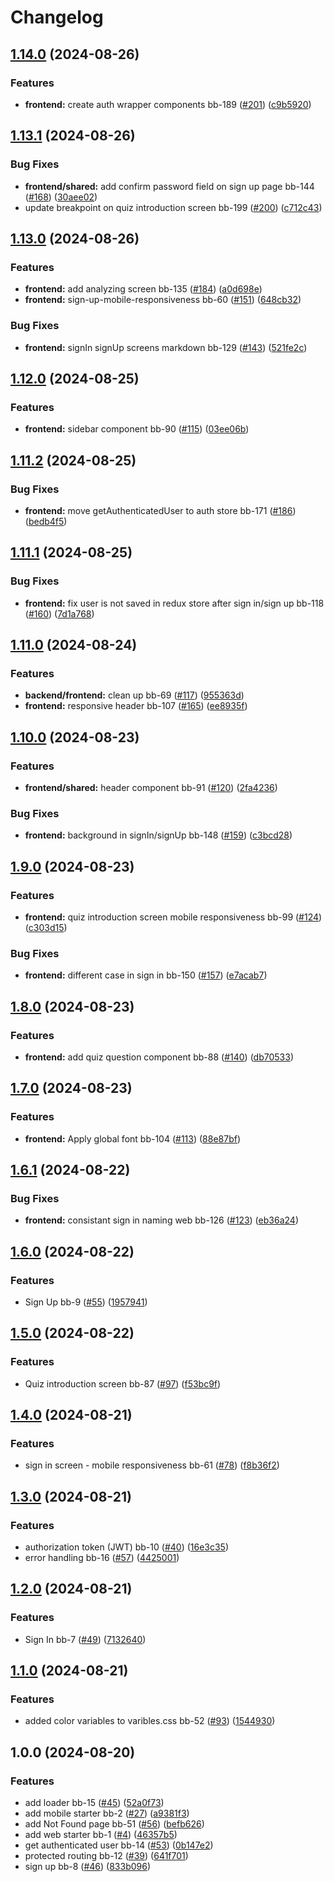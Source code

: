 # Changelog

## [1.14.0](https://github.com/BinaryStudioAcademy/bsa-2024-bebalance/compare/frontend-v1.13.1...frontend-v1.14.0) (2024-08-26)


### Features

* **frontend:** create auth wrapper components bb-189 ([#201](https://github.com/BinaryStudioAcademy/bsa-2024-bebalance/issues/201)) ([c9b5920](https://github.com/BinaryStudioAcademy/bsa-2024-bebalance/commit/c9b5920f60c034db581ddde155b08250452a47b8))

## [1.13.1](https://github.com/BinaryStudioAcademy/bsa-2024-bebalance/compare/frontend-v1.13.0...frontend-v1.13.1) (2024-08-26)


### Bug Fixes

* **frontend/shared:** add confirm password field on sign up page bb-144 ([#168](https://github.com/BinaryStudioAcademy/bsa-2024-bebalance/issues/168)) ([30aee02](https://github.com/BinaryStudioAcademy/bsa-2024-bebalance/commit/30aee027f0ad5e393f8de61f109cb613bc0cb92e))
* update breakpoint on quiz introduction screen bb-199 ([#200](https://github.com/BinaryStudioAcademy/bsa-2024-bebalance/issues/200)) ([c712c43](https://github.com/BinaryStudioAcademy/bsa-2024-bebalance/commit/c712c43fe2c60cb3b417b3644dbda779584d5b24))

## [1.13.0](https://github.com/BinaryStudioAcademy/bsa-2024-bebalance/compare/frontend-v1.12.0...frontend-v1.13.0) (2024-08-26)


### Features

* **frontend:** add analyzing screen bb-135 ([#184](https://github.com/BinaryStudioAcademy/bsa-2024-bebalance/issues/184)) ([a0d698e](https://github.com/BinaryStudioAcademy/bsa-2024-bebalance/commit/a0d698ebb1270ce004e2ade2258c04999bccf47f))
* **frontend:** sign-up-mobile-responsiveness bb-60 ([#151](https://github.com/BinaryStudioAcademy/bsa-2024-bebalance/issues/151)) ([648cb32](https://github.com/BinaryStudioAcademy/bsa-2024-bebalance/commit/648cb3221cd4150dee0ce1aa84ffc3eff9b2033f))


### Bug Fixes

* **frontend:** signIn signUp screens markdown bb-129 ([#143](https://github.com/BinaryStudioAcademy/bsa-2024-bebalance/issues/143)) ([521fe2c](https://github.com/BinaryStudioAcademy/bsa-2024-bebalance/commit/521fe2c4e7cbe885dc0c19c848dc9fe446bfcf85))

## [1.12.0](https://github.com/BinaryStudioAcademy/bsa-2024-bebalance/compare/frontend-v1.11.2...frontend-v1.12.0) (2024-08-25)


### Features

* **frontend:** sidebar component bb-90 ([#115](https://github.com/BinaryStudioAcademy/bsa-2024-bebalance/issues/115)) ([03ee06b](https://github.com/BinaryStudioAcademy/bsa-2024-bebalance/commit/03ee06b2b6d91163c10f644e3782241407ca129e))

## [1.11.2](https://github.com/BinaryStudioAcademy/bsa-2024-bebalance/compare/frontend-v1.11.1...frontend-v1.11.2) (2024-08-25)


### Bug Fixes

* **frontend:** move getAuthenticatedUser to auth store bb-171 ([#186](https://github.com/BinaryStudioAcademy/bsa-2024-bebalance/issues/186)) ([bedb4f5](https://github.com/BinaryStudioAcademy/bsa-2024-bebalance/commit/bedb4f51be8b1c6a3182ad3dcc16fec0ef2b99bb))

## [1.11.1](https://github.com/BinaryStudioAcademy/bsa-2024-bebalance/compare/frontend-v1.11.0...frontend-v1.11.1) (2024-08-25)


### Bug Fixes

* **frontend:** fix user is not saved in redux store after sign in/sign up bb-118 ([#160](https://github.com/BinaryStudioAcademy/bsa-2024-bebalance/issues/160)) ([7d1a768](https://github.com/BinaryStudioAcademy/bsa-2024-bebalance/commit/7d1a768e6c38ff7947c3653a197f7f93b4d8d00f))

## [1.11.0](https://github.com/BinaryStudioAcademy/bsa-2024-bebalance/compare/frontend-v1.10.0...frontend-v1.11.0) (2024-08-24)


### Features

* **backend/frontend:** clean up bb-69 ([#117](https://github.com/BinaryStudioAcademy/bsa-2024-bebalance/issues/117)) ([955363d](https://github.com/BinaryStudioAcademy/bsa-2024-bebalance/commit/955363d521e636a287ec2f69b002dd6b981dce33))
* **frontend:** responsive header bb-107 ([#165](https://github.com/BinaryStudioAcademy/bsa-2024-bebalance/issues/165)) ([ee8935f](https://github.com/BinaryStudioAcademy/bsa-2024-bebalance/commit/ee8935f3352a743041d9d38aad8496c75c6fb204))

## [1.10.0](https://github.com/BinaryStudioAcademy/bsa-2024-bebalance/compare/frontend-v1.9.0...frontend-v1.10.0) (2024-08-23)


### Features

* **frontend/shared:** header component bb-91 ([#120](https://github.com/BinaryStudioAcademy/bsa-2024-bebalance/issues/120)) ([2fa4236](https://github.com/BinaryStudioAcademy/bsa-2024-bebalance/commit/2fa4236867ee7fc77365cba1ece1c9d2bba9b2a6))


### Bug Fixes

* **frontend:** background in signIn/signUp bb-148 ([#159](https://github.com/BinaryStudioAcademy/bsa-2024-bebalance/issues/159)) ([c3bcd28](https://github.com/BinaryStudioAcademy/bsa-2024-bebalance/commit/c3bcd285f7c7f84e9abdfffdd34f40f6ad7e4158))

## [1.9.0](https://github.com/BinaryStudioAcademy/bsa-2024-bebalance/compare/frontend-v1.8.0...frontend-v1.9.0) (2024-08-23)


### Features

* **frontend:** quiz introduction screen mobile responsiveness bb-99 ([#124](https://github.com/BinaryStudioAcademy/bsa-2024-bebalance/issues/124)) ([c303d15](https://github.com/BinaryStudioAcademy/bsa-2024-bebalance/commit/c303d154c91ca73cb803cca80ed5b2e23c533b8b))


### Bug Fixes

* **frontend:** different case in sign in bb-150 ([#157](https://github.com/BinaryStudioAcademy/bsa-2024-bebalance/issues/157)) ([e7acab7](https://github.com/BinaryStudioAcademy/bsa-2024-bebalance/commit/e7acab71352fc61b22e227a52c0500c71ab6b86a))

## [1.8.0](https://github.com/BinaryStudioAcademy/bsa-2024-bebalance/compare/frontend-v1.7.0...frontend-v1.8.0) (2024-08-23)


### Features

* **frontend:** add quiz question component bb-88 ([#140](https://github.com/BinaryStudioAcademy/bsa-2024-bebalance/issues/140)) ([db70533](https://github.com/BinaryStudioAcademy/bsa-2024-bebalance/commit/db7053323ef3127eb5fd2bfd0f41bd039b21b919))

## [1.7.0](https://github.com/BinaryStudioAcademy/bsa-2024-bebalance/compare/frontend-v1.6.1...frontend-v1.7.0) (2024-08-23)


### Features

* **frontend:** Apply global font bb-104 ([#113](https://github.com/BinaryStudioAcademy/bsa-2024-bebalance/issues/113)) ([88e87bf](https://github.com/BinaryStudioAcademy/bsa-2024-bebalance/commit/88e87bf3a75b61b30a806f1b6f0d076a0647854a))

## [1.6.1](https://github.com/BinaryStudioAcademy/bsa-2024-bebalance/compare/frontend-v1.6.0...frontend-v1.6.1) (2024-08-22)


### Bug Fixes

* **frontend:** consistant sign in naming web bb-126 ([#123](https://github.com/BinaryStudioAcademy/bsa-2024-bebalance/issues/123)) ([eb36a24](https://github.com/BinaryStudioAcademy/bsa-2024-bebalance/commit/eb36a246fb0ac30a7dbf1a4e08173242ffe0a2e1))

## [1.6.0](https://github.com/BinaryStudioAcademy/bsa-2024-bebalance/compare/frontend-v1.5.0...frontend-v1.6.0) (2024-08-22)


### Features

* Sign Up bb-9 ([#55](https://github.com/BinaryStudioAcademy/bsa-2024-bebalance/issues/55)) ([1957941](https://github.com/BinaryStudioAcademy/bsa-2024-bebalance/commit/1957941e8145c5ad0942048b98d62c5f62e8e6da))

## [1.5.0](https://github.com/BinaryStudioAcademy/bsa-2024-bebalance/compare/frontend-v1.4.0...frontend-v1.5.0) (2024-08-22)


### Features

* Quiz introduction screen bb-87 ([#97](https://github.com/BinaryStudioAcademy/bsa-2024-bebalance/issues/97)) ([f53bc9f](https://github.com/BinaryStudioAcademy/bsa-2024-bebalance/commit/f53bc9f2f47a03c47426dc263a67bcfac71d9793))

## [1.4.0](https://github.com/BinaryStudioAcademy/bsa-2024-bebalance/compare/frontend-v1.3.0...frontend-v1.4.0) (2024-08-21)


### Features

* sign in screen - mobile responsiveness bb-61 ([#78](https://github.com/BinaryStudioAcademy/bsa-2024-bebalance/issues/78)) ([f8b36f2](https://github.com/BinaryStudioAcademy/bsa-2024-bebalance/commit/f8b36f25d71b15d0be03091bdae04b0f664b6ede))

## [1.3.0](https://github.com/BinaryStudioAcademy/bsa-2024-bebalance/compare/frontend-v1.2.0...frontend-v1.3.0) (2024-08-21)


### Features

* authorization token (JWT) bb-10 ([#40](https://github.com/BinaryStudioAcademy/bsa-2024-bebalance/issues/40)) ([16e3c35](https://github.com/BinaryStudioAcademy/bsa-2024-bebalance/commit/16e3c353ff700ab27a7b6af4fa7b3c17059cc916))
* error handling bb-16 ([#57](https://github.com/BinaryStudioAcademy/bsa-2024-bebalance/issues/57)) ([4425001](https://github.com/BinaryStudioAcademy/bsa-2024-bebalance/commit/442500105802ba497c02978fd1e9af88eb6ae53d))

## [1.2.0](https://github.com/BinaryStudioAcademy/bsa-2024-bebalance/compare/frontend-v1.1.0...frontend-v1.2.0) (2024-08-21)


### Features

* Sign In bb-7 ([#49](https://github.com/BinaryStudioAcademy/bsa-2024-bebalance/issues/49)) ([7132640](https://github.com/BinaryStudioAcademy/bsa-2024-bebalance/commit/7132640bb557dfc3ab67c7ad131be828b576ef05))

## [1.1.0](https://github.com/BinaryStudioAcademy/bsa-2024-bebalance/compare/frontend-v1.0.0...frontend-v1.1.0) (2024-08-21)


### Features

* added color variables to varibles.css bb-52 ([#93](https://github.com/BinaryStudioAcademy/bsa-2024-bebalance/issues/93)) ([1544930](https://github.com/BinaryStudioAcademy/bsa-2024-bebalance/commit/1544930f5ce7736753d6dd5af0c8383b12dcb1e9))

## 1.0.0 (2024-08-20)


### Features

* add loader bb-15 ([#45](https://github.com/BinaryStudioAcademy/bsa-2024-bebalance/issues/45)) ([52a0f73](https://github.com/BinaryStudioAcademy/bsa-2024-bebalance/commit/52a0f734f6e85125b4db6129afdafe5e9fae57ba))
* add mobile starter bb-2 ([#27](https://github.com/BinaryStudioAcademy/bsa-2024-bebalance/issues/27)) ([a9381f3](https://github.com/BinaryStudioAcademy/bsa-2024-bebalance/commit/a9381f3827dcce9b01c91deaa8343bc9fe212ffc))
* add Not Found page bb-51 ([#56](https://github.com/BinaryStudioAcademy/bsa-2024-bebalance/issues/56)) ([befb626](https://github.com/BinaryStudioAcademy/bsa-2024-bebalance/commit/befb626bfc67278a9aa40b3f460885807f35969b))
* add web starter bb-1 ([#4](https://github.com/BinaryStudioAcademy/bsa-2024-bebalance/issues/4)) ([46357b5](https://github.com/BinaryStudioAcademy/bsa-2024-bebalance/commit/46357b59ff3818e0e5bbdcb02b10a3689c9bb1d0))
* get authenticated user bb-14 ([#53](https://github.com/BinaryStudioAcademy/bsa-2024-bebalance/issues/53)) ([0b147e2](https://github.com/BinaryStudioAcademy/bsa-2024-bebalance/commit/0b147e2ca611f5859c8e81917e5a39ed8ad1971a))
* protected routing bb-12 ([#39](https://github.com/BinaryStudioAcademy/bsa-2024-bebalance/issues/39)) ([641f701](https://github.com/BinaryStudioAcademy/bsa-2024-bebalance/commit/641f70179bb200f12c6a5833557a0cb494a39979))
* sign up bb-8 ([#46](https://github.com/BinaryStudioAcademy/bsa-2024-bebalance/issues/46)) ([833b096](https://github.com/BinaryStudioAcademy/bsa-2024-bebalance/commit/833b096800fda00136885ae1bffedada943a1e8a))
